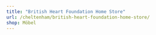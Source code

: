 ```yaml
---
title: "British Heart Foundation Home Store"
url: /cheltenham/british-heart-foundation-home-store/
shop: Möbel
---
```

